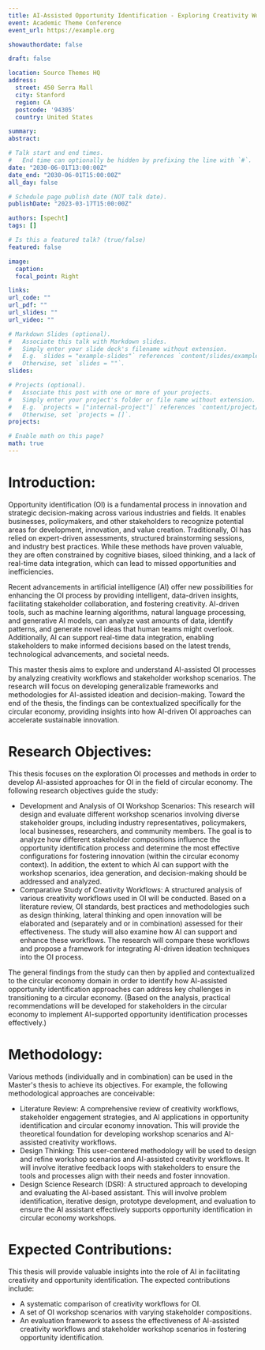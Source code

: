 ```yaml
---
title: AI-Assisted Opportunity Identification - Exploring Creativity Workflows and Stakeholder Workshop Scenarios (with Applications to the Circular Economy)
event: Academic Theme Conference
event_url: https://example.org

showauthordate: false

draft: false 

location: Source Themes HQ
address:
  street: 450 Serra Mall
  city: Stanford
  region: CA
  postcode: '94305'
  country: United States

summary: 
abstract: 

# Talk start and end times.
#   End time can optionally be hidden by prefixing the line with `#`.
date: "2030-06-01T13:00:00Z"
date_end: "2030-06-01T15:00:00Z"
all_day: false

# Schedule page publish date (NOT talk date).
publishDate: "2023-03-17T15:00:00Z"

authors: [specht]
tags: []

# Is this a featured talk? (true/false)
featured: false

image:
  caption:
  focal_point: Right

links:
url_code: ""
url_pdf: ""
url_slides: ""
url_video: ""

# Markdown Slides (optional).
#   Associate this talk with Markdown slides.
#   Simply enter your slide deck's filename without extension.
#   E.g. `slides = "example-slides"` references `content/slides/example-slides.md`.
#   Otherwise, set `slides = ""`.
slides:

# Projects (optional).
#   Associate this post with one or more of your projects.
#   Simply enter your project's folder or file name without extension.
#   E.g. `projects = ["internal-project"]` references `content/project/deep-learning/index.md`.
#   Otherwise, set `projects = []`.
projects:

# Enable math on this page?
math: true
---
```


# Introduction:
Opportunity identification (OI) is a fundamental process in innovation and strategic decision-making across various industries and fields. It enables businesses, policymakers, and other stakeholders to recognize potential areas for development, innovation, and value creation. Traditionally, OI has relied on expert-driven assessments, structured brainstorming sessions, and industry best practices. While these methods have proven valuable, they are often constrained by cognitive biases, siloed thinking, and a lack of real-time data integration, which can lead to missed opportunities and inefficiencies.

Recent advancements in artificial intelligence (AI) offer new possibilities for enhancing the OI process by providing intelligent, data-driven insights, facilitating stakeholder collaboration, and fostering creativity. AI-driven tools, such as machine learning algorithms, natural language processing, and generative AI models, can analyze vast amounts of data, identify patterns, and generate novel ideas that human teams might overlook. Additionally, AI can support real-time data integration, enabling stakeholders to make informed decisions based on the latest trends, technological advancements, and societal needs.

This master thesis aims to explore and understand AI-assisted OI processes by analyzing creativity workflows and stakeholder workshop scenarios. The research will focus on developing generalizable frameworks and methodologies for AI-assisted ideation and decision-making. Toward the end of the thesis, the findings can be contextualized specifically for the circular economy, providing insights into how AI-driven OI approaches can accelerate sustainable innovation.


# Research Objectives:
This thesis focuses on the exploration OI processes and methods in order to develop AI-assisted approaches for OI in the field of circular economy. The following research objectives guide the study:
* Development and Analysis of OI Workshop Scenarios: This research will design and evaluate different workshop scenarios involving diverse stakeholder groups, including industry representatives, policymakers, local businesses, researchers, and community members. The goal is to analyze how different stakeholder compositions influence the opportunity identification process and determine the most effective configurations for fostering innovation (within the circular economy context). In addition, the extent to which AI can support with the workshop scenarios, idea generation, and decision-making should be addressed and analyzed.
* Comparative Study of Creativity Workflows: A structured analysis of various creativity workflows used in OI will be conducted. Based on a literature review, OI standards, best practices and methodologies such as design thinking, lateral thinking and open innovation will be elaborated and (separately and or in combination) assessed for their effectiveness. The study will also examine how AI can support and enhance these workflows. The research will compare these workflows and propose a framework for integrating AI-driven ideation techniques into the OI process.

The general findings from the study can then by applied and contextualized to the circular economy domain in order to identify how AI-assisted opportunity identification approaches can address key challenges in transitioning to a circular economy. (Based on the analysis, practical recommendations will be developed for stakeholders in the circular economy to implement AI-supported opportunity identification processes effectively.)

# Methodology:
Various methods (individually and in combination) can be used in the Master's thesis to achieve its objectives. For example, the following methodological approaches are conceivable:

* Literature Review: A comprehensive review of creativity workflows, stakeholder engagement strategies, and AI applications in opportunity identification and circular economy innovation. This will provide the theoretical foundation for developing workshop scenarios and AI-assisted creativity workflows.
* Design Thinking: This user-centered methodology will be used to design and refine workshop scenarios and AI-assisted creativity workflows. It will involve iterative feedback loops with stakeholders to ensure the tools and processes align with their needs and foster innovation.
* Design Science Research (DSR): A structured approach to developing and evaluating the AI-based assistant. This will involve problem identification, iterative design, prototype development, and evaluation to ensure the AI assistant effectively supports opportunity identification in circular economy workshops.

# Expected Contributions:
This thesis will provide valuable insights into the role of AI in facilitating creativity and opportunity identification. The expected contributions include:

* A systematic comparison of creativity workflows for OI.
* A set of OI workshop scenarios with varying stakeholder compositions.
* An evaluation framework to assess the effectiveness of AI-assisted creativity workflows and stakeholder workshop scenarios in fostering opportunity identification.




